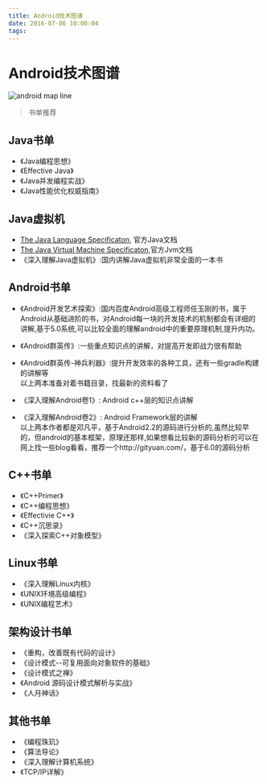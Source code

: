 ```yaml
---
title: Android技术图谱
date: 2016-07-06 10:00:04
tags:
---
```


# Android技术图谱
![android map line](/images/android-map-line.jpeg)

> 书单推荐  

## Java书单

- 《Java编程思想》
- 《Effective Java》
- 《Java并发编程实战》
- 《Java性能优化权威指南》

## Java虚拟机
- [The Java Language Specificaton](https://docs.oracle.com/javase/specs/jls/se7/html/index.html), 官方Java文档
- [The Java Virtual Machine Specificaton](https://docs.oracle.com/javase/specs/jvms/se7/html/),官方Jvm文档
- 《深入理解Java虚拟机》:国内讲解Java虚拟机非常全面的一本书

## Android书单
- 《Android开发艺术探索》:国内百度Android高级工程师任玉刚的书，属于Android从基础进阶的书，对Android每一块的开发技术的机制都会有详细的讲解,基于5.0系统,可以比较全面的理解android中的重要原理机制,提升内功。

- 《Android群英传》:一些重点知识点的讲解，对提高开发即战力很有帮助
- 《Android群英传-神兵利器》:提升开发效率的各种工具，还有一些gradle构建的讲解等  
以上两本准备对着书籍目录，找最新的资料看了


- 《深入理解Android卷1》: Android c++层的知识点讲解
- 《深入理解Android卷2》: Android Framework层的讲解  
以上两本作者都是邓凡平，基于Android2.2的源码进行分析的,虽然比较早的，但android的基本框架，原理还那样,如果想看比较新的源码分析的可以在网上找一些blog看看，推荐一个http://gityuan.com/，基于6.0的源码分析

## C++书单
- 《C++Primer》
- 《C++编程思想》
- 《Effectivie C++》
- 《C++沉思录》
- 《深入探索C++对象模型》


## Linux书单
- 《深入理解Linux内核》
- 《UNIX环境高级编程》
- 《UNIX编程艺术》

## 架构设计书单
- 《重构，改善既有代码的设计》
- 《设计模式--可复用面向对象软件的基础》
- 《设计模式之禅》
- 《Android 源码设计模式解析与实战》
- 《人月神话》


## 其他书单
- 《编程珠玑》
- 《算法导论》
- 《深入理解计算机系统》
- 《TCP/IP详解》




